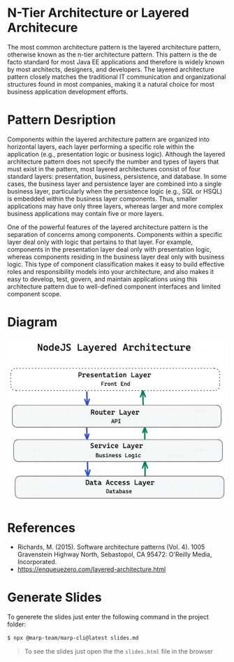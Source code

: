 # N-Tier Architecture or Layered Architecure

The most common architecture pattern is the layered architecture pattern, otherwise known as the n-tier architecture pattern. This pattern is the de facto standard for most Java EE applications and therefore is widely known by most architects, designers, and developers. The layered architecture pattern closely matches the traditional IT communication and organizational structures found in most companies, making it a natural choice for most business application development efforts.

# Pattern Desription

Components within the layered architecture pattern are organized into horizontal layers, each layer performing a specific role within the application (e.g., presentation logic or business logic). Although the layered architecture pattern does not specify the number and types of layers that must exist in the pattern, most layered architectures consist of four standard layers: presentation, business, persistence, and database. In some cases, the business layer and persistence layer are combined into a single business layer, particularly when the persistence logic (e.g., SQL or HSQL) is embedded within the business layer components. Thus, smaller applications may have only three layers, whereas larger and more complex business applications may contain five or more layers.

One of the powerful features of the layered architecture pattern is the separation of concerns among components. Components within a specific layer deal only with logic that pertains to that layer. For example, components in the presentation layer deal only with presentation logic, whereas components residing in the business layer deal only with business logic. This type of component classification makes it easy to build effective roles and responsibility models into your architecture, and also makes it easy to develop, test, govern, and maintain applications using this architecture pattern due to well-defined component interfaces and limited component scope.

# Diagram

![](images/diagram.png)
# References

- Richards, M. (2015). Software architecture patterns (Vol. 4). 1005 Gravenstein Highway North, Sebastopol, CA 95472: O'Reilly Media, Incorporated.
- https://enqueuezero.com/layered-architecture.html

# Generate Slides
To generete the slides just enter the following command in the project folder:

```sh
$ npx @marp-team/marp-cli@latest slides.md
```
> To see the slides just open the the `slides.html` file in the browser
